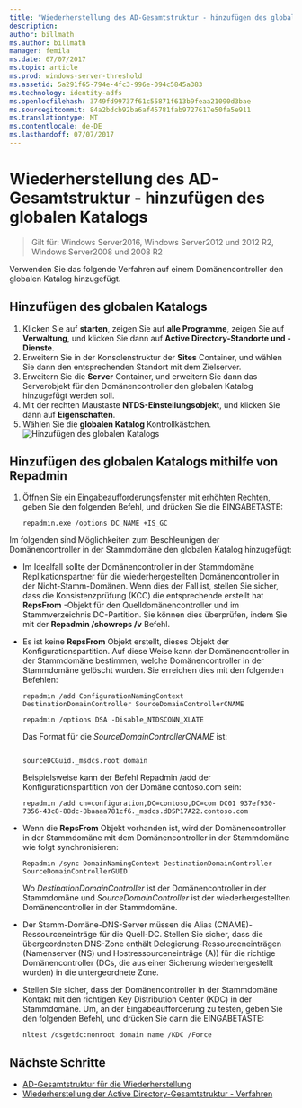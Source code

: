 ```yaml
---
title: "Wiederherstellung des AD-Gesamtstruktur - hinzufügen des globalen Katalogs"
description: 
author: billmath
ms.author: billmath
manager: femila
ms.date: 07/07/2017
ms.topic: article
ms.prod: windows-server-threshold
ms.assetid: 5a291f65-794e-4fc3-996e-094c5845a383
ms.technology: identity-adfs
ms.openlocfilehash: 3749fd99737f61c55871f613b9feaa21090d3bae
ms.sourcegitcommit: 84a2bdcb92ba6af45781fab9727617e50fa5e911
ms.translationtype: MT
ms.contentlocale: de-DE
ms.lasthandoff: 07/07/2017
---
```

# <a name="ad-forest-recovery---adding-the-gc"></a>Wiederherstellung des AD-Gesamtstruktur - hinzufügen des globalen Katalogs 

>Gilt für: Windows Server2016, Windows Server2012 und 2012 R2, Windows Server2008 und 2008 R2

 Verwenden Sie das folgende Verfahren auf einem Domänencontroller den globalen Katalog hinzugefügt.  
  
## <a name="to-add-the-global-catalog"></a>Hinzufügen des globalen Katalogs  
  
1.  Klicken Sie auf **starten**, zeigen Sie auf **alle Programme**, zeigen Sie auf **Verwaltung**, und klicken Sie dann auf **Active Directory-Standorte und -Dienste**.  
2.  Erweitern Sie in der Konsolenstruktur der **Sites** Container, und wählen Sie dann den entsprechenden Standort mit dem Zielserver.  
3.  Erweitern Sie die **Server** Container, und erweitern Sie dann das Serverobjekt für den Domänencontroller den globalen Katalog hinzugefügt werden soll.  
4.  Mit der rechten Maustaste **NTDS-Einstellungsobjekt**, und klicken Sie dann auf **Eigenschaften**.  
5.  Wählen Sie die **globalen Katalog** Kontrollkästchen.  
![Hinzufügen des globalen Katalogs](media/AD-Forest-Recovery-Add-GC/addgc1.png)
  
## <a name="to-add-the-global-catalog-using-repadmin"></a>Hinzufügen des globalen Katalogs mithilfe von Repadmin  
  
1.  Öffnen Sie ein Eingabeaufforderungsfenster mit erhöhten Rechten, geben Sie den folgenden Befehl, und drücken Sie die EINGABETASTE:  
  
    ```  
    repadmin.exe /options DC_NAME +IS_GC  
    ```  
  
 Im folgenden sind Möglichkeiten zum Beschleunigen der Domänencontroller in der Stammdomäne den globalen Katalog hinzugefügt:  
  
-   Im Idealfall sollte der Domänencontroller in der Stammdomäne Replikationspartner für die wiederhergestellten Domänencontroller in der Nicht-Stamm-Domänen. Wenn dies der Fall ist, stellen Sie sicher, dass die Konsistenzprüfung (KCC) die entsprechende erstellt hat **RepsFrom** -Objekt für den Quelldomänencontroller und im Stammverzeichnis DC-Partition. Sie können dies überprüfen, indem Sie mit der **Repadmin /showreps /v** Befehl.  
  
-   Es ist keine **RepsFrom** Objekt erstellt, dieses Objekt der Konfigurationspartition. Auf diese Weise kann der Domänencontroller in der Stammdomäne bestimmen, welche Domänencontroller in der Stammdomäne gelöscht wurden. Sie erreichen dies mit den folgenden Befehlen:  
  
    ```  
    repadmin /add ConfigurationNamingContext DestinationDomainController SourceDomainControllerCNAME  
    ```  
  
    ```  
    repadmin /options DSA -Disable_NTDSCONN_XLATE  
    ```  
  
     Das Format für die *SourceDomainControllerCNAME* ist:  
  
    ```  
  
    sourceDCGuid._msdcs.root domain  
    ```  
  
     Beispielsweise kann der Befehl Repadmin /add der Konfigurationspartition von der Domäne contoso.com sein:  
  
    ```  
    repadmin /add cn=configuration,DC=contoso,DC=com DC01 937ef930-7356-43c8-88dc-8baaaa781cf6._msdcs.dDSP17A22.contoso.com  
    ```  
  
-   Wenn die **RepsFrom** Objekt vorhanden ist, wird der Domänencontroller in der Stammdomäne mit dem Domänencontroller in der Stammdomäne wie folgt synchronisieren:  
  
    ```  
    Repadmin /sync DomainNamingContext DestinationDomainController SourceDomainControllerGUID  
    ```  
  
     Wo *DestinationDomainController* ist der Domänencontroller in der Stammdomäne und *SourceDomainController* ist der wiederhergestellten Domänencontroller in der Stammdomäne.  
  
-   Der Stamm-Domäne-DNS-Server müssen die Alias (CNAME)-Ressourceneinträge für die Quell-DC. Stellen Sie sicher, dass die übergeordneten DNS-Zone enthält Delegierung-Ressourceneinträgen (Namenserver (NS) und Hostressourceneinträge (A)) für die richtige Domänencontroller (DCs, die aus einer Sicherung wiederhergestellt wurden) in die untergeordnete Zone.  
  
-   Stellen Sie sicher, dass der Domänencontroller in der Stammdomäne Kontakt mit den richtigen Key Distribution Center (KDC) in der Stammdomäne. Um, an der Eingabeaufforderung zu testen, geben Sie den folgenden Befehl, und drücken Sie dann die EINGABETASTE:  
  
    ```  
    nltest /dsgetdc:nonroot domain name /KDC /Force  
    ```  
## <a name="next-steps"></a>Nächste Schritte

- [AD-Gesamtstruktur für die Wiederherstellung](AD-Forest-Recovery-Guide.md)
- [Wiederherstellung der Active Directory-Gesamtstruktur - Verfahren](AD-Forest-Recovery-Procedures.md)  
